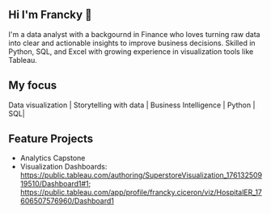 ## Hi I'm Francky 👋

I'm a data analyst with a backgournd in Finance who loves turning raw data into clear and actionable insights to improve business decisions. Skilled in Python, SQL, and Excel with growing experience in visualization tools like Tableau.

## My focus
Data visualization | Storytelling with data | Business Intelligence |
Python | SQL|

## Feature Projects
- Analytics Capstone
- Visualization Dashboards: https://public.tableau.com/authoring/SuperstoreVisualization_17613250919510/Dashboard1#1;
  https://public.tableau.com/app/profile/francky.ciceron/viz/HospitalER_17606507576960/Dashboard1
  

<!--
**Francky70/Francky70** is a ✨ _special_ ✨ repository because its `README.md` (this file) appears on your GitHub profile.

Here are some ideas to get you started:

- 🔭 I’m currently working on ...
- 🌱 I’m currently learning ...
- 👯 I’m looking to collaborate on ...
- 🤔 I’m looking for help with ...
- 💬 Ask me about ...
- 📫 How to reach me: ...
- 😄 Pronouns: ...
- ⚡ Fun fact: ...
-->
